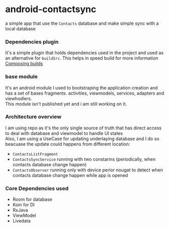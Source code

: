 # android-contactsync

a simple app that use the `Contacts` database and make simple sync with a local database

### Dependencies plugin 
It's a simple plugin that holds dependencies used in the project and used as an alternative for `buildSrc`. This helps in speed build for more information [Composing builds
](https://docs.gradle.org/current/userguide/composite_builds.html)

### base module 
It's an android module I used to bootstraping the application creation and has a set of bases fragments. activities, viewmodels, services, adapters and viewhodlers.
<br/> This module isn't published yet and i am still working on it. 

### Architecture overview 
I am using repo as it's the only single source of truth that has direct access to deal with database and viewmodel to handle UI states <br/> 
Also, I am using a UseCase for updating underlaying database and I do so beacuase the update could happens from different location:

- `ContactsListFragment`
- `ContactsSyncService` running with two constarins (periodically, when contacts database change happen)
- `ContactsObserver` running only with device perior nougat to detect when contacts database change happen while app is opened 

### Core Dependencies used 
- Room for database
- Koin for DI 
- RxJava
- ViewModel
- Livedata 

 
